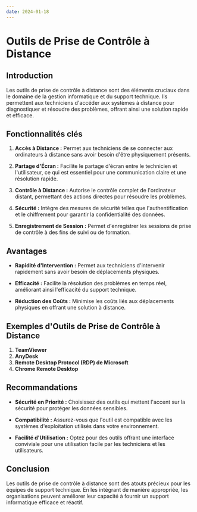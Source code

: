 ```yaml
---
date: 2024-01-18
---
```

# Outils de Prise de Contrôle à Distance

## Introduction

Les outils de prise de contrôle à distance sont des éléments cruciaux dans le domaine de la gestion informatique et du support technique. Ils permettent aux techniciens d'accéder aux systèmes à distance pour diagnostiquer et résoudre des problèmes, offrant ainsi une solution rapide et efficace.

## Fonctionnalités clés

1. **Accès à Distance :** Permet aux techniciens de se connecter aux ordinateurs à distance sans avoir besoin d'être physiquement présents.
    
2. **Partage d'Écran :** Facilite le partage d'écran entre le technicien et l'utilisateur, ce qui est essentiel pour une communication claire et une résolution rapide.
    
3. **Contrôle à Distance :** Autorise le contrôle complet de l'ordinateur distant, permettant des actions directes pour résoudre les problèmes.
    
4. **Sécurité :** Intègre des mesures de sécurité telles que l'authentification et le chiffrement pour garantir la confidentialité des données.
    
5. **Enregistrement de Session :** Permet d'enregistrer les sessions de prise de contrôle à des fins de suivi ou de formation.
    

## Avantages

- **Rapidité d'Intervention :** Permet aux techniciens d'intervenir rapidement sans avoir besoin de déplacements physiques.
    
- **Efficacité :** Facilite la résolution des problèmes en temps réel, améliorant ainsi l'efficacité du support technique.
    
- **Réduction des Coûts :** Minimise les coûts liés aux déplacements physiques en offrant une solution à distance.
    

## Exemples d'Outils de Prise de Contrôle à Distance

1. **TeamViewer**
2. **AnyDesk**
3. **Remote Desktop Protocol (RDP) de Microsoft**
4. **Chrome Remote Desktop**

## Recommandations

- **Sécurité en Priorité :** Choisissez des outils qui mettent l'accent sur la sécurité pour protéger les données sensibles.
    
- **Compatibilité :** Assurez-vous que l'outil est compatible avec les systèmes d'exploitation utilisés dans votre environnement.
    
- **Facilité d'Utilisation :** Optez pour des outils offrant une interface conviviale pour une utilisation facile par les techniciens et les utilisateurs.
    

## Conclusion

Les outils de prise de contrôle à distance sont des atouts précieux pour les équipes de support technique. En les intégrant de manière appropriée, les organisations peuvent améliorer leur capacité à fournir un support informatique efficace et réactif.